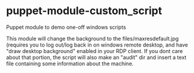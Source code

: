 puppet-module-custom_script
===========================

Puppet module to demo one-off windows scripts

This module will change the background to the 
files/maxresdefault.jpg (requires you to 
log out/log back in on windows remote desktop, 
and have "draw desktop background" enabled in 
your RDP client. If you dont care about that
portion, the script will also make an "audit"
dir and insert a text file containing some 
information about the machine.

